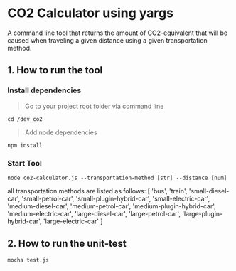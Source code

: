 # CO2 Calculator using yargs
A command line tool that returns the amount of CO2-equivalent that will be caused when traveling a given distance using a given transportation method.

## 1. How to run the tool

### Install dependencies

>Go to your project root folder via command line
```
cd /dev_co2
```
>Add node dependencies

```
npm install
```
### Start Tool

```
node co2-calculator.js --transportation-method [str] --distance [num]
```
all transportation methods are listed as follows:
[
  'bus',
  'train',
  'small-diesel-car',
  'small-petrol-car',
  'small-plugin-hybrid-car',
  'small-electric-car',
  'medium-diesel-car',
  'medium-petrol-car',
  'medium-plugin-hybrid-car',
  'medium-electric-car',
  'large-diesel-car',
  'large-petrol-car',
  'large-plugin-hybrid-car',
  'large-electric-car'
]

## 2. How to run the unit-test
```
mocha test.js
```